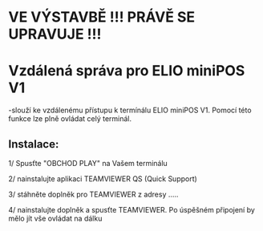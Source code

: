 # VE VÝSTAVBĚ !!! PRÁVĚ SE UPRAVUJE !!!

# 

# Vzdálená správa pro ELIO miniPOS V1



-slouží ke vzdálenému přístupu k termínálu ELIO miniPOS V1. Pomocí této funkce lze plně ovládat celý terminál.



## Instalace: 

1/ Spusťte "OBCHOD PLAY" na Vašem terminálu

2/ nainstalujte aplikaci TEAMVIEWER QS \(Quick Support\)

3/ stáhněte doplněk pro TEAMVIEWER z adresy .....

4/ nainstalujte doplněk a spusťte TEAMVIEWER. Po úspěšném připojení by mělo jít vše ovládat na dálku

